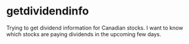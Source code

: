 # getdividendinfo
Trying to get dividend information for Canadian stocks.
I want to know which stocks are paying dividends in the upcoming few days.
